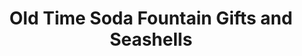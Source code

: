 ---
title: "Old Time Soda Fountain Gifts and Seashells"
url: /apalachicola/old-time-soda-fountain-gifts-and-seashells/
shop: Andenken
---